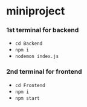 # miniproject 
### 1st terminal for backend
- `cd Backend`
- `npm i`
- `nodemon index.js`

### 2nd terminal for frontend
- `cd Frontend`
- `npm i`
- `npm start`